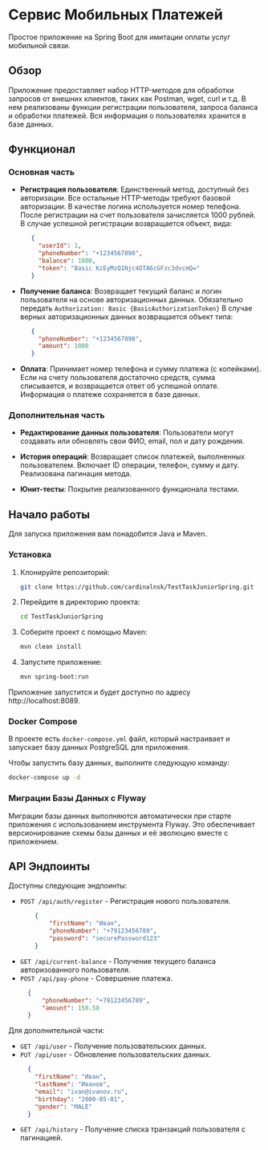 # Сервис Мобильных Платежей

Простое приложение на Spring Boot для имитации оплаты услуг мобильной связи.

## Обзор

Приложение предоставляет набор HTTP-методов для обработки запросов от внешних клиентов, таких как
Postman, wget, curl и т.д. В нем реализованы функции регистрации пользователя, запроса баланса и
обработки платежей. Вся информация о пользователях хранится в базе данных.

## Функционал

### Основная часть

- **Регистрация пользователя**: Единственный метод, доступный без авторизации. Все остальные
  HTTP-методы требуют базовой авторизации. В качестве логина используется номер телефона. После
  регистрации на счет пользователя зачисляется 1000 рублей.
  В случае успешной регистрации возвращается объект, вида:
   ```json
      {
        "userId": 1,
        "phoneNumber": "+1234567890",
        "balance": 1000,
        "token": "Basic KzEyMzQ1Njc4OTA6cGFzc3dvcmQ="
      }
   ```

- **Получение баланса**: Возвращает текущий баланс и логин пользователя на основе авторизационных
  данных.
  Обязательно передать ``Authorization: Basic {BasicAuthorizationToken}``
  В случае верных авторизационных данных возвращается объект типа:
   ```json
      {
        "phoneNumber": "+1234567890",
        "amount": 1000
      }
    ```


- **Оплата**: Принимает номер телефона и сумму платежа (с копейками). Если на счету пользователя
  достаточно средств, сумма списывается, и возвращается ответ об успешной оплате. Информация о
  платеже сохраняется в базе данных.

### Дополнительная часть

- **Редактирование данных пользователя**: Пользователи могут создавать или обновлять свои ФИО,
  email, пол и дату рождения.

- **История операций**: Возвращает список платежей, выполненных пользователем. Включает ID операции,
  телефон, сумму и дату. Реализована пагинация метода.

- **Юнит-тесты**: Покрытие реализованного функционала тестами.

## Начало работы

Для запуска приложения вам понадобится Java и Maven.

### Установка

1. Клонируйте репозиторий:
   ```bash
   git clone https://github.com/cardinalnsk/TestTaskJuniorSpring.git
    ```
2. Перейдите в директорию проекта:
   ```bash
   cd TestTaskJuniorSpring
    ```
3. Соберите проект с помощью Maven:
   ```bash
   mvn clean install
    ```
4. Запустите приложение:
   ```bash
   mvn spring-boot:run
    ```

Приложение запустится и будет доступно по адресу http://localhost:8089.

### Docker Compose

В проекте есть `docker-compose.yml` файл, который настраивает и запускает базу данных PostgreSQL для
приложения.

Чтобы запустить базу данных, выполните следующую команду:

```bash
docker-compose up -d
```

### Миграции Базы Данных с Flyway

Миграции базы данных выполняются автоматически при старте приложения с использованием инструмента
Flyway. Это обеспечивает версионирование схемы базы данных и её эволюцию вместе с приложением.

## API Эндпоинты

Доступны следующие эндпоинты:

- `POST /api/auth/register` - Регистрация нового пользователя.
    ```json
        {
            "firstName": "Иван",
            "phoneNumber": "+79123456789",
            "password": "securePassword123"
        }
    ```
- `GET /api/current-balance` - Получение текущего баланса авторизованного пользователя.
- `POST /api/pay-phone` - Совершение платежа.
    ```json
      {
          "phoneNumber": "+79123456789",
          "amount": 150.50
      }
  ```

Для дополнительной части:

- `GET /api/user` - Получение пользовательских данных.
- `PUT /api/user` - Обновление пользовательских данных.
    ```json
      {
        "firstName": "Иван",
        "lastName": "Иванов",
        "email": "ivan@ivanov.ru",
        "birthday": "2000-05-01",
        "gender": "MALE"
      }
    ```
- `GET /api/history` - Получение списка транзакций пользователя с пагинацией.
